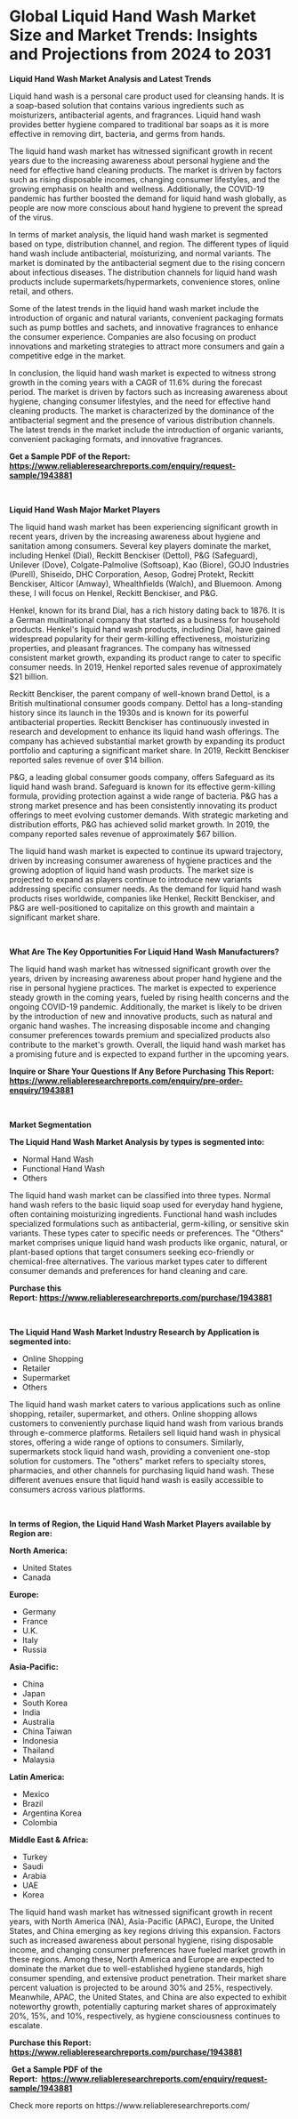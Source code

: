 <p><h1>Global Liquid Hand Wash Market Size and Market Trends: Insights and Projections from 2024 to 2031</h1></p><p><strong>Liquid Hand Wash Market Analysis and Latest Trends</strong></p>
<p><p>Liquid hand wash is a personal care product used for cleansing hands. It is a soap-based solution that contains various ingredients such as moisturizers, antibacterial agents, and fragrances. Liquid hand wash provides better hygiene compared to traditional bar soaps as it is more effective in removing dirt, bacteria, and germs from hands.</p><p>The liquid hand wash market has witnessed significant growth in recent years due to the increasing awareness about personal hygiene and the need for effective hand cleaning products. The market is driven by factors such as rising disposable incomes, changing consumer lifestyles, and the growing emphasis on health and wellness. Additionally, the COVID-19 pandemic has further boosted the demand for liquid hand wash globally, as people are now more conscious about hand hygiene to prevent the spread of the virus.</p><p>In terms of market analysis, the liquid hand wash market is segmented based on type, distribution channel, and region. The different types of liquid hand wash include antibacterial, moisturizing, and normal variants. The market is dominated by the antibacterial segment due to the rising concern about infectious diseases. The distribution channels for liquid hand wash products include supermarkets/hypermarkets, convenience stores, online retail, and others.</p><p>Some of the latest trends in the liquid hand wash market include the introduction of organic and natural variants, convenient packaging formats such as pump bottles and sachets, and innovative fragrances to enhance the consumer experience. Companies are also focusing on product innovations and marketing strategies to attract more consumers and gain a competitive edge in the market.</p><p>In conclusion, the liquid hand wash market is expected to witness strong growth in the coming years with a CAGR of 11.6% during the forecast period. The market is driven by factors such as increasing awareness about hygiene, changing consumer lifestyles, and the need for effective hand cleaning products. The market is characterized by the dominance of the antibacterial segment and the presence of various distribution channels. The latest trends in the market include the introduction of organic variants, convenient packaging formats, and innovative fragrances.</p></p>
<p><strong>Get a Sample PDF of the Report:&nbsp; <a href="https://www.reliableresearchreports.com/enquiry/request-sample/1943881">https://www.reliableresearchreports.com/enquiry/request-sample/1943881</a></strong></p>
<p>&nbsp;</p>
<p><strong>Liquid Hand Wash Major Market Players</strong></p>
<p><p>The liquid hand wash market has been experiencing significant growth in recent years, driven by the increasing awareness about hygiene and sanitation among consumers. Several key players dominate the market, including Henkel (Dial), Reckitt Benckiser (Dettol), P&G (Safeguard), Unilever (Dove), Colgate-Palmolive (Softsoap), Kao (Biore), GOJO Industries (Purell), Shiseido, DHC Corporation, Aesop, Godrej Protekt, Reckitt Benckiser, Alticor (Amway), Whealthfields (Walch), and Bluemoon. Among these, I will focus on Henkel, Reckitt Benckiser, and P&G.</p><p>Henkel, known for its brand Dial, has a rich history dating back to 1876. It is a German multinational company that started as a business for household products. Henkel's liquid hand wash products, including Dial, have gained widespread popularity for their germ-killing effectiveness, moisturizing properties, and pleasant fragrances. The company has witnessed consistent market growth, expanding its product range to cater to specific consumer needs. In 2019, Henkel reported sales revenue of approximately $21 billion.</p><p>Reckitt Benckiser, the parent company of well-known brand Dettol, is a British multinational consumer goods company. Dettol has a long-standing history since its launch in the 1930s and is known for its powerful antibacterial properties. Reckitt Benckiser has continuously invested in research and development to enhance its liquid hand wash offerings. The company has achieved substantial market growth by expanding its product portfolio and capturing a significant market share. In 2019, Reckitt Benckiser reported sales revenue of over $14 billion.</p><p>P&G, a leading global consumer goods company, offers Safeguard as its liquid hand wash brand. Safeguard is known for its effective germ-killing formula, providing protection against a wide range of bacteria. P&G has a strong market presence and has been consistently innovating its product offerings to meet evolving customer demands. With strategic marketing and distribution efforts, P&G has achieved solid market growth. In 2019, the company reported sales revenue of approximately $67 billion.</p><p>The liquid hand wash market is expected to continue its upward trajectory, driven by increasing consumer awareness of hygiene practices and the growing adoption of liquid hand wash products. The market size is projected to expand as players continue to introduce new variants addressing specific consumer needs. As the demand for liquid hand wash products rises worldwide, companies like Henkel, Reckitt Benckiser, and P&G are well-positioned to capitalize on this growth and maintain a significant market share.</p></p>
<p>&nbsp;</p>
<p><strong>What Are The Key Opportunities For Liquid Hand Wash Manufacturers?</strong></p>
<p><p>The liquid hand wash market has witnessed significant growth over the years, driven by increasing awareness about proper hand hygiene and the rise in personal hygiene practices. The market is expected to experience steady growth in the coming years, fueled by rising health concerns and the ongoing COVID-19 pandemic. Additionally, the market is likely to be driven by the introduction of new and innovative products, such as natural and organic hand washes. The increasing disposable income and changing consumer preferences towards premium and specialized products also contribute to the market's growth. Overall, the liquid hand wash market has a promising future and is expected to expand further in the upcoming years.</p></p>
<p><strong>Inquire or Share Your Questions If Any Before Purchasing This Report: <a href="https://www.reliableresearchreports.com/enquiry/pre-order-enquiry/1943881">https://www.reliableresearchreports.com/enquiry/pre-order-enquiry/1943881</a></strong></p>
<p>&nbsp;</p>
<p><strong>Market Segmentation</strong></p>
<p><strong>The Liquid Hand Wash Market Analysis by types is segmented into:</strong></p>
<p><ul><li>Normal Hand Wash</li><li>Functional Hand Wash</li><li>Others</li></ul></p>
<p><p>The liquid hand wash market can be classified into three types. Normal hand wash refers to the basic liquid soap used for everyday hand hygiene, often containing moisturizing ingredients. Functional hand wash includes specialized formulations such as antibacterial, germ-killing, or sensitive skin variants. These types cater to specific needs or preferences. The "Others" market comprises unique liquid hand wash products like organic, natural, or plant-based options that target consumers seeking eco-friendly or chemical-free alternatives. The various market types cater to different consumer demands and preferences for hand cleaning and care.</p></p>
<p><strong>Purchase this Report:&nbsp;<a href="https://www.reliableresearchreports.com/purchase/1943881">https://www.reliableresearchreports.com/purchase/1943881</a></strong></p>
<p>&nbsp;</p>
<p><strong>The Liquid Hand Wash Market Industry Research by Application is segmented into:</strong></p>
<p><ul><li>Online Shopping</li><li>Retailer</li><li>Supermarket</li><li>Others</li></ul></p>
<p><p>The liquid hand wash market caters to various applications such as online shopping, retailer, supermarket, and others. Online shopping allows customers to conveniently purchase liquid hand wash from various brands through e-commerce platforms. Retailers sell liquid hand wash in physical stores, offering a wide range of options to consumers. Similarly, supermarkets stock liquid hand wash, providing a convenient one-stop solution for customers. The "others" market refers to specialty stores, pharmacies, and other channels for purchasing liquid hand wash. These different avenues ensure that liquid hand wash is easily accessible to consumers across various platforms.</p></p>
<p>&nbsp;</p>
<p><strong>In terms of Region, the Liquid Hand Wash Market Players available by Region are:</strong></p>
<p>
    <p> <strong> North America: </strong>
        <ul>
            <li>United States</li>
            <li>Canada</li>
        </ul>
        </p> 
    <p> <strong> Europe: </strong>
        <ul>
            <li>Germany</li>
            <li>France</li>
            <li>U.K.</li>
            <li>Italy</li>
            <li>Russia</li>
        </ul>
        </p> 
    <p> <strong> Asia-Pacific: </strong>
        <ul>
            <li>China</li>
            <li>Japan</li>
            <li>South Korea</li>
            <li>India</li>
            <li>Australia</li>
            <li>China Taiwan</li>
            <li>Indonesia</li>
            <li>Thailand</li>
            <li>Malaysia</li>
        </ul>
        </p> 
    <p> <strong> Latin America: </strong>
        <ul>
            <li>Mexico</li>
            <li>Brazil</li>
            <li>Argentina Korea</li>
            <li>Colombia</li>
        </ul>
        </p> 
    <p> <strong> Middle East & Africa: </strong>
        <ul>
            <li>Turkey</li>
            <li>Saudi</li>
            <li>Arabia</li>
            <li>UAE</li>
            <li>Korea</li>
        </ul>
    </p>
    </p>
<p><p>The liquid hand wash market has witnessed significant growth in recent years, with North America (NA), Asia-Pacific (APAC), Europe, the United States, and China emerging as key regions driving this expansion. Factors such as increased awareness about personal hygiene, rising disposable income, and changing consumer preferences have fueled market growth in these regions. Among these, North America and Europe are expected to dominate the market due to well-established hygiene standards, high consumer spending, and extensive product penetration. Their market share percent valuation is projected to be around 30% and 25%, respectively. Meanwhile, APAC, the United States, and China are also expected to exhibit noteworthy growth, potentially capturing market shares of approximately 20%, 15%, and 10%, respectively, as hygiene consciousness continues to escalate.</p></p>
<p><strong>Purchase this Report: <a href="https://www.reliableresearchreports.com/purchase/1943881">https://www.reliableresearchreports.com/purchase/1943881</a></strong></p>
<p>&nbsp;<strong>Get a Sample PDF of the Report:&nbsp;&nbsp;<a href="https://www.reliableresearchreports.com/enquiry/request-sample/1943881">https://www.reliableresearchreports.com/enquiry/request-sample/1943881</a></strong></p>
<p><strong></strong></p>
<p>Check more reports on https://www.reliableresearchreports.com/</p>
